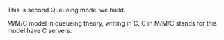 This is second Queueing model we build.

M/M/C model in queueing theory, writing in C.
C in M/M/C stands for this model have C servers.
